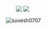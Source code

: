 <div align="center">  
  <img align="center" src="http://github-profile-summary-cards.vercel.app/api/cards/stats? username=suvesh0707&theme=github_dark" />
  <img align="center" src="http://github-profile-summary-cards.vercel.app/api/cards/repos-per-language?username=suvesh0707&theme=github_dark"/>
  <p>&nbsp;<img align="center" src="https://github-readme-streak-stats.herokuapp.com/?user=suvesh0707&" alt="suvesh0707" /></p>
</div>
